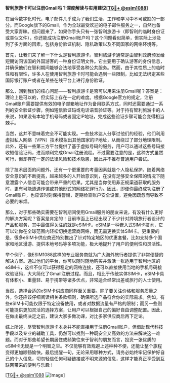**智利旅游卡可以注册Gmail吗？深度解读与实用建议[[TG💪+ @esim1088](https://t.me/s/esim1088)]**

在当今数字化时代，电子邮件几乎成为了我们生活、工作和学习中不可或缺的一部分。而Google旗下的Gmail，作为全球最受欢迎的电子邮件服务之一，自然也备受大家青睐。但问题来了，如果你手头只有一张智利旅游卡（即智利的临时身份证或类似文件），你还能成功注册Gmail账户吗？这个问题看似简单，但实际上涉及到了多方面的因素，包括身份验证机制、隐私政策以及不同国家的网络环境等。

首先，让我们来了解一下什么是智利旅游卡。智利旅游卡通常是由智利政府颁发给短期访问该国的外国游客的一种身份证明文件。它主要用于确认游客的身份信息，并确保他们在智利期间能够合法地享受各种公共服务。然而，由于其性质上的临时性和有限性，许多人在使用智利旅游卡时可能会遇到一些限制，比如无法绑定某些国际银行账户或者在某些在线平台上进行身份验证。

那么，回到我们的核心问题——智利旅游卡是否可以用来注册Gmail呢？答案是：理论上是可以的，但实际上存在一定的难度。根据Google官方的规定，注册Gmail账户需要提供有效的电子邮箱地址作为备用联系方式，同时还需要通过一系列的安全验证步骤，例如短信验证码或电话语音验证等。对于持有智利旅游卡的人来说，如果没有本地手机号码或者固定IP地址，完成这些验证步骤可能会变得相当棘手。

当然，这并不意味着完全不可能实现。一些技术达人分享过他们的经验，他们利用虚拟私人网络（VPN）技术模拟出其他国家的IP地址，从而绕过了部分地理限制。此外，还有一些第三方平台提供了基于虚拟号码的服务，用户可以通过这些号码接收短信验证码，进而顺利完成Gmail注册流程。不过需要注意的是，这种方式虽然可行，但却存在一定的法律风险和技术隐患，因此并不推荐普通用户尝试。

除了技术层面的问题外，还有一个更重要的考量因素就是个人隐私保护。随着网络安全意识的不断提高，越来越多的人开始意识到，在没有足够安全保障的情况下随意泄露个人信息可能会带来严重的后果。尤其是当你使用非正规渠道获取的服务时，更有可能遭遇诈骗或其他形式的网络犯罪行为。因此，即便你最终成功注册了Gmail账户，也应该时刻保持警惕，定期检查账户安全设置，避免因疏忽而导致不必要的麻烦。

那么，对于那些确实需要在智利期间使用Gmail服务的朋友来说，有没有什么更好的解决方案呢？答案是肯定的！目前市面上已经出现了不少针对跨境旅行者设计的产品和服务，其中最值得关注的就是eSIM卡。eSIM是一种嵌入式SIM卡技术，它可以让你在全球范围内轻松切换运营商网络，而无需更换实体SIM卡。更重要的是，很多eSIM卡供应商还特别推出了针对特定地区的优惠套餐，比如支持多个国家和地区漫游、提供本地号码等多项功能，极大地提升了用户的便利性和灵活性。

举个例子，像ESIM1088这样的专业服务商就为广大海外旅行者提供了非常便捷的解决方案。通过他们的平台，你可以随时随地购买并激活一张适用于智利地区的eSIM卡，这样不仅可以获得稳定的网络连接，还可以直接使用当地的手机号码接收验证码，大大简化了Gmail注册过程。而且，相比于传统实体SIM卡，eSIM卡具有体积小、重量轻、易于携带等诸多优点，非常适合经常出差或旅行的人士使用。

当然，选择合适的eSIM卡供应商同样至关重要。除了要关注价格和服务质量之外，你还应该仔细阅读相关条款细则，确保所选产品符合你的实际需求。例如，有些eSIM卡可能仅限于特定设备使用，或者对数据流量有严格的限制；而另一些则可能提供更加灵活的选择方案，让用户可以根据自己的偏好自由调整配置。因此，在做出最终决定之前，建议大家多做功课，对比多家供应商后再下定论。

综上所述，尽管智利旅游卡本身并不能直接用于注册Gmail账户，但借助现代科技手段以及专业的辅助工具，仍然可以找到一种既安全又高效的方法来解决这一难题。而对于那些希望长期居住或频繁往来于智利的朋友而言，投资一张优质的eSIM卡无疑是一个明智之举。不仅能够有效规避上述种种不便，还能让整个旅程变得更加顺畅愉快。最后提醒一句，无论采用哪种方式，请务必始终牢记保护好自己的个人信息，切勿轻信任何可疑链接或不明来源的信息，这样才能真正享受到互联网带来的便利与乐趣！

[[TG💪+ @esim1088](https://t.me/s/esim1088) ![Image](https://i.postimg.cc/4NQfJmqS/Snipaste-2025-05-13-00-14-12.png)]